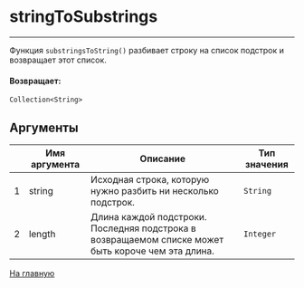 # stringToSubstrings

---

Функция `substringsToString()` разбивает строку на список подстрок и возвращает этот список.

#### Возвращает:

`Collection<String>`

## Аргументы

|  | Имя аргумента | Описание | Тип значения |
| --- | --- | --- | --- |
| 1 | string | Исходная строка, которую нужно разбить ни несколько подстрок. | `String` |
| 2 | length | Длина каждой подстроки. Последняя подстрока в возвращаемом списке может быть короче чем эта длина. | `Integer` |



[На главную](./ecmfunctions/)